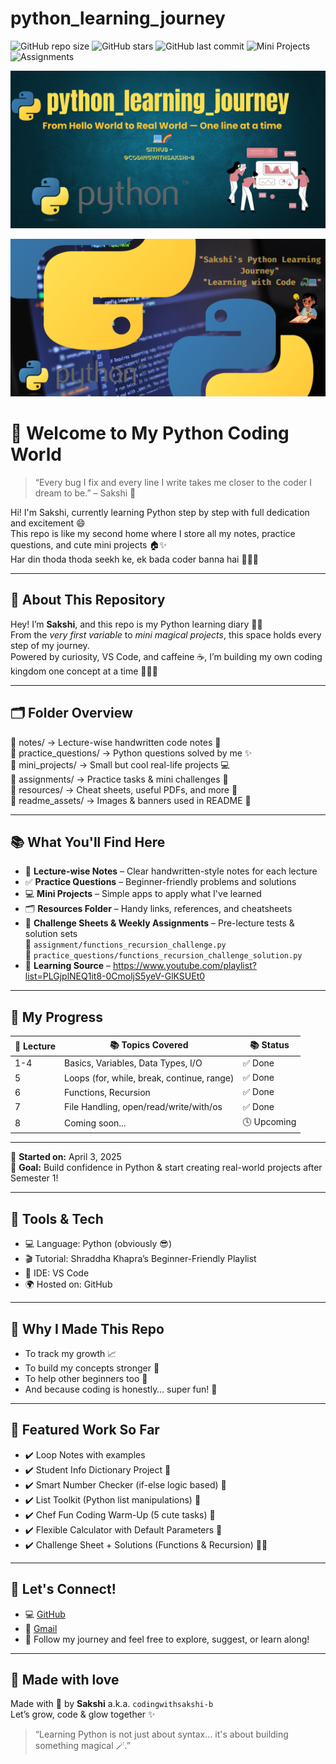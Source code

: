 # python_learning_journey

![GitHub repo size](https://img.shields.io/github/repo-size/codingwithsakshi-b/python_learning_journey)
![GitHub stars](https://img.shields.io/github/stars/codingwithsakshi-b/python_learning_journey?style=social)
![GitHub last commit](https://img.shields.io/github/last-commit/codingwithsakshi-b/python_learning_journey)
![Mini Projects](https://img.shields.io/badge/Projects-5%2B-blueviolet)
![Assignments](https://img.shields.io/badge/Challenge%20Sheets-1-orange)

![Social Preview](resources/social_preview.png)

![Sakshi's Python Journey](https://github.com/codingwithsakshi-b/python_learning_journey/blob/main/Add%20a%20heading.png?raw=true)

# 💖 Welcome to My Python Coding World

> “Every bug I fix and every line I write takes me closer to the coder I dream to be.” – Sakshi 💫

Hi! I'm Sakshi, currently learning Python step by step with full dedication and excitement 😄  
This repo is like my second home where I store all my notes, practice questions, and cute mini projects 🏠✨  
Har din thoda thoda seekh ke, ek bada coder banna hai 👩‍💻🔥

---

## 📌 About This Repository

Hey! I’m **Sakshi**, and this repo is my Python learning diary 📒✨  
From the *very first variable* to *mini magical projects*, this space holds every step of my journey.  
Powered by curiosity, VS Code, and caffeine ☕, I’m building my own coding kingdom one concept at a time 👩‍💻👑

---

## 🗂️ Folder Overview

📁 notes/ → Lecture-wise handwritten code notes 📝  
📁 practice_questions/ → Python questions solved by me ✨  
📁 mini_projects/ → Small but cool real-life projects 💻  
📁 assignments/ → Practice tasks & mini challenges 🎯  
📁 resources/ → Cheat sheets, useful PDFs, and more 🧠  
📁 readme_assets/ → Images & banners used in README 🌈

---

## 📚 What You'll Find Here

- 🧠 **Lecture-wise Notes** – Clear handwritten-style notes for each lecture  
- ✅ **Practice Questions** – Beginner-friendly problems and solutions  
- 💻 **Mini Projects** – Simple apps to apply what I've learned  
- 🗂️ **Resources Folder** – Handy links, references, and cheatsheets  
- 📝 **Challenge Sheets & Weekly Assignments** – Pre-lecture tests & solution sets  
  📁 `assignment/functions_recursion_challenge.py`  
  📁 `practice_questions/functions_recursion_challenge_solution.py`  
- 📌 **Learning Source** – https://www.youtube.com/playlist?list=PLGjplNEQ1it8-0CmoljS5yeV-GlKSUEt0

---

## 🚀 My Progress

| 📘 Lecture |📚 Topics Covered                          |📚 Status  |
|-----------|-------------------------------------------|------------|
| 1-4       | Basics, Variables, Data Types, I/O        | ✅ Done     |
| 5         | Loops (for, while, break, continue, range)| ✅ Done     |
| 6         | Functions, Recursion                      | ✅ Done     |
| 7         | File Handling, open/read/write/with/os    | ✅ Done     |
| 8         | Coming soon...                            | 🕓 Upcoming |

---

📅 **Started on:** April 3, 2025  
📍 **Goal:** Build confidence in Python & start creating real-world projects after Semester 1!

---

## 🚀 Tools & Tech

- 💻 Language: Python (obviously 😎)  
- 🎬 Tutorial: Shraddha Khapra’s Beginner-Friendly Playlist  
- 🧠 IDE: VS Code  
- 🌍 Hosted on: GitHub  

---

## 🧁 Why I Made This Repo

- To track my growth 📈  
- To build my concepts stronger 💪  
- To help other beginners too 🤝  
- And because coding is honestly… super fun! 💜

---

## 🌟 Featured Work So Far

- ✔️ Loop Notes with examples  
- ✔️ Student Info Dictionary Project 📘  
- ✔️ Smart Number Checker (if-else logic based) 🎯  
- ✔️ List Toolkit (Python list manipulations) 🧺  
- ✔️ Chef Fun Coding Warm-Up (5 cute tasks) 🍳  
- ✔️ Flexible Calculator with Default Parameters 🧮  
- ✔️ Challenge Sheet + Solutions (Functions & Recursion) 🧠📝

---

## 🤝 Let's Connect!

- 💻 [GitHub](https://github.com/codingwithsakshi-b)  
- 💌 [Gmail](mailto:studystudy7867@gmail.com)  
- 🐍 Follow my journey and feel free to explore, suggest, or learn along!

---

## 🫶 Made with love

Made with 💖 by **Sakshi** a.k.a. `codingwithsakshi-b`  
Let’s grow, code & glow together ✨  

> “Learning Python is not just about syntax… it's about building something magical 🪄.”  


